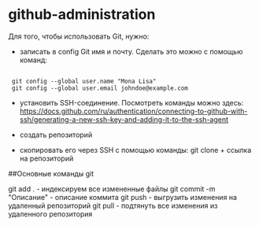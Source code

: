 # github-administration

Для того, чтобы использовать Git, нужно:
- записать в config Git имя и почту. Сделать это можно с помощью команд:
<code>
 git config --global user.name "Mona Lisa" 
 git config --global user.email johndoe@example.com
</code>

- установить SSH-соединение. Посмотреть команды можно здесь:
https://docs.github.com/ru/authentication/connecting-to-github-with-ssh/generating-a-new-ssh-key-and-adding-it-to-the-ssh-agent

- создать репозиторий

- скопировать его через SSH с помощью команды:
git clone + ссылка на репозиторий

##Основные команды git

git add . - индексируем все измененные файлы
git commit -m "Описание" - описание коммита 
git push - выгрузить изменения на удаленный репозиторий
git pull - подтянуть все изменения из удаленного  репозитория 

